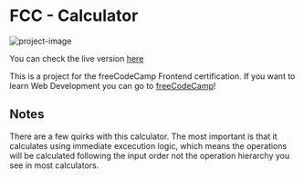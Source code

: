 # FCC - Calculator
![project-image](https://z16th-bucket.s3-us-west-1.amazonaws.com/fcc-projects/fcc-js-calculator-min.png)

You can check the live version [here](https://xvi-lolz.github.io/fcc-js-calculator/)

This is a project for the freeCodeCamp Frontend certification. If you want to learn Web Development you can go to [freeCodeCamp](https://xvi-lolz.github.io/fcc-js-calculator/)!

## Notes
There are a few quirks with this calculator.
The most important is that it calculates using immediate excecution logic, which means the operations will be calculated following the input order not the operation hierarchy you see in most calculators.
